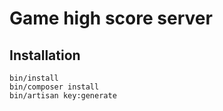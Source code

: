 
# Game high score server

## Installation

    bin/install
    bin/composer install
    bin/artisan key:generate

